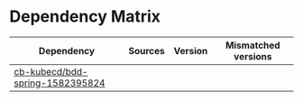 # Dependency Matrix

Dependency | Sources | Version | Mismatched versions
---------- | ------- | ------- | -------------------
[cb-kubecd/bdd-spring-1582395824](https://github.com/cb-kubecd/bdd-spring-1582395824.git) |  | []() | 
